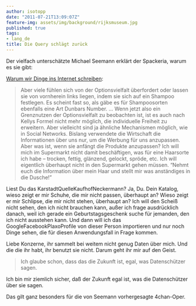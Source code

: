 ```yaml
---
author: isotopp
date: "2011-07-21T13:09:07Z"
feature-img: assets/img/background/rijksmuseum.jpg
published: true
tags:
- lang_de
title: Die Query schlägt zurück
---
```

Der vielfach unterschätzte Michael Seemann erklärt der Spackeria, warum es
sie gibt:

[Warum wir Dinge ins Internet schreiben](http://www.ctrl-verlust.net/warum-wir-dinge-ins-internet-schreiben/): 

> Aber viele fühlen sich von der Optionsvielfalt überfordert oder lassen sie
> von vornherein links liegen, indem sie sich auf ein Shampoo festlegen. Es
> scheint fast so, als gäbe es für Shampoosorten ebenfalls eine Art Dunbars
> Number.
> ...
> Wenn jetzt also ein Grenznutzen der Optionsvielfalt zu beobachten ist, ist
> es auch nach Kellys Formel nicht mehr möglich, die individuelle Freiheit zu
> erweitern. Aber vielleicht sind ja ähnliche Mechanismen möglich, wie in
> Social Networks. Bislang verwendete die Wirtschaft die Informationen über
> uns nur, um die Werbung für uns anzupassen. Aber was ist, wenn sie anfängt
> die Produkte anzupassen? Ich will mich im Supermarkt nicht damit
> beschäftigen, was für eine Haarsorte ich habe – trocken, fettig, glänzend,
> gelockt, spröde, etc. Ich will eigentlich überhaupt nicht in den Supermarkt
> gehen müssen. “Nehmt euch die Information über mein Haar und stellt mir was
> anständiges in die Dusche!”

Liest Du das KarstadtQuelleKaufhofNeckermann? Ja, Du. Dein Katalog, wieso
zeigt er mir Schuhe, die mir nicht passen, überhaupt an? Wieso zeigt er mir
Schlipse, die mir nicht stehen, überhaupt an? Ich will den Scheiß nicht
sehen, den ich nicht brauchen kann, außer ich frage ausdrücklich danach,
weil ich gerade ein Geburtstagsgeschenk suche für jemanden, den ich nicht
ausstehen kann. Und dann will ich das GoogleFacebookPlaxoProfile von dieser
Person importieren und nur noch Dinge sehen, die für diesen Anwendungsfall
in Frage kommen.

Liebe Konzerne, ihr sammelt bei weitem nicht genug Daten über mich. Und die
die ihr habt, ihr benutzt sie nicht. Darum geht ihr mir auf den Geist.

> Ich glaube schon, dass das die Zukunft ist, egal, was Datenschützer sagen.

Ich bin mir ziemlich sicher, daß der Zukunft egal ist, was die Datenschützer
über sie sagen.

Das gilt ganz besonders für die von Seemann vorhergesagte 4chan-Oper.

